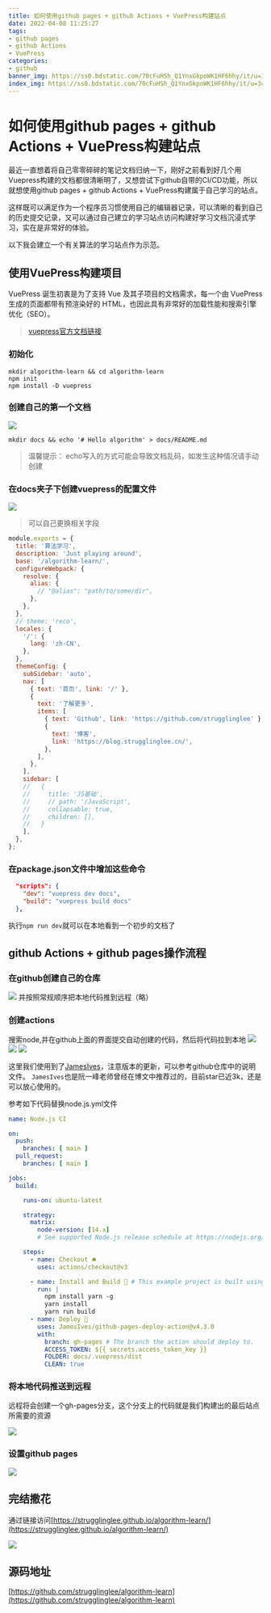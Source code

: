 ```yaml
---
title: 如何使用github pages + github Actions + VuePress构建站点
date: 2022-04-08 11:25:27
tags:
- github pages
- github Actions
- VuePress
categories:
- github
banner_img: https://ss0.bdstatic.com/70cFuHSh_Q1YnxGkpoWK1HF6hhy/it/u=3444618306,2493154184&fm=26&gp=0.jpg
index_img: https://ss0.bdstatic.com/70cFuHSh_Q1YnxGkpoWK1HF6hhy/it/u=3444618306,2493154184&fm=26&gp=0.jpg
---
```


# 如何使用github pages + github Actions + VuePress构建站点

最近一直想着将自己零零碎碎的笔记文档归纳一下，刚好之前看到好几个用Vuepress构建的文档都很清晰明了，又想尝试下github自带的CI/CD功能，所以就想使用github pages + github Actions + VuePress构建属于自己学习的站点。

这样既可以满足作为一个程序员习惯使用自己的编辑器记录，可以清晰的看到自己的历史提交记录，又可以通过自己建立的学习站点访问构建好学习文档沉浸式学习，实在是非常好的体验。

以下我会建立一个有关算法的学习站点作为示范。

## 使用VuePress构建项目

VuePress 诞生初衷是为了支持 Vue 及其子项目的文档需求，每一个由 VuePress 生成的页面都带有预渲染好的 HTML，也因此具有非常好的加载性能和搜索引擎优化（SEO）。
> [vuepress官方文档链接](https://vuepress.vuejs.org/zh/guide)

### 初始化

```shell
mkdir algorithm-learn && cd algorithm-learn
npm init
npm install -D vuepress
```

### 创建自己的第一个文档

![](/img/github/1.png)

```shell
mkdir docs && echo '# Hello algorithm' > docs/README.md
```

> 温馨提示： echo写入的方式可能会导致文档乱码，如发生这种情况请手动创建

### 在docs夹子下创建vuepress的配置文件

![](/img/github/2.png)
> 可以自己更换相关字段

```js
module.exports = {
  title: '算法学习',
  description: 'Just playing around',
  base: '/algorithm-learn/',
  configureWebpack: {
    resolve: {
      alias: {
        // "@alias": "path/to/some/dir",
      },
    },
  },
  // theme: 'reco',
  locales: {
    '/': {
      lang: 'zh-CN',
    },
  },
  themeConfig: {
    subSidebar: 'auto',
    nav: [
      { text: '首页', link: '/' },
      {
        text: '了解更多',
        items: [
          { text: 'Github', link: 'https://github.com/strugglinglee' },
          {
            text: '博客',
            link: 'https://blog.strugglinglee.cn/',
          },
        ],
      },
    ],
    sidebar: [
    //   {
    //     title: 'JS基础',
    //     // path: '/JavaScript',
    //     collapsable: true,
    //     children: [],
    //   }
    ],
  },
};
```

### 在package.json文件中增加这些命令

```json
  "scripts": {
    "dev": "vuepress dev docs",
    "build": "vuepress build docs"
  },
```

执行`npm run dev`就可以在本地看到一个初步的文档了

## github Actions + github pages操作流程

### 在github创建自己的仓库

![](/img/github/3.png)
并按照常规顺序把本地代码推到远程（略）

### 创建actions

搜索node,并在github上面的界面提交自动创建的代码，然后将代码拉到本地
![](/img/github/4.png)
![](/img/github/5-1.png)
![](/img/github/5.png)

这里我们使用到了[JamesIves](https://github.com/JamesIves/github-pages-deploy-action)，注意版本的更新，可以参考github仓库中的说明文件。
`JamesIves`也是阮一峰老师曾经在博文中推荐过的，目前star已近3k，还是可以放心使用的。

参考如下代码替换node.js.yml文件

```yml
name: Node.js CI

on:
  push:
    branches: [ main ]
  pull_request:
    branches: [ main ]

jobs:
  build:

    runs-on: ubuntu-latest

    strategy:
      matrix:
        node-version: [14.x]
        # See supported Node.js release schedule at https://nodejs.org/en/about/releases/

    steps:
      - name: Checkout 🛎️
        uses: actions/checkout@v3

      - name: Install and Build 🔧 # This example project is built using npm and outputs the result to the 'build' folder. Replace with the commands required to build your project, or remove this step entirely if your site is pre-built.
        run: |
          npm install yarn -g
          yarn install
          yarn run build
      - name: Deploy 🚀
        uses: JamesIves/github-pages-deploy-action@v4.3.0
        with:
          branch: gh-pages # The branch the action should deploy to.
          ACCESS_TOKEN: ${{ secrets.access_token_key }}
          FOLDER: docs/.vuepress/dist
          CLEAN: true

```

### 将本地代码推送到远程

远程将会创建一个gh-pages分支，这个分支上的代码就是我们构建出的最后站点所需要的资源

![](/img/github/6.png)

### 设置github pages

![](/img/github/9.png)

## 完结撒花

通过链接访问[https://strugglinglee.github.io/algorithm-learn/](https://strugglinglee.github.io/algorithm-learn/)

![](/img/github/10.png)

## 源码地址

[https://github.com/strugglinglee/algorithm-learn](https://github.com/strugglinglee/algorithm-learn)
